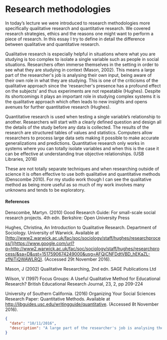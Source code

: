 # Research methodologies

In today’s lecture we were introduced to research methodologies more specifically qualitative research and quantitative research. We covered research strategies, ethics and the reasons one might want to perform a piece of research. In this essay I try to define in detail the difference between qualitative and quantitative research.

Qualitative research is especially helpful in situations where what you are studying is too complex to isolate a single variable such as people in social situations. Researchers often immerse themselves in the setting in order to see what they are studying in context (Mason, 2002). This means a large part of the researcher's job is analysing their own input, being aware of their own role in what they are studying. This is one of the criticisms of the qualitative approach since the ‘researcher's presence has a profound effect on the subjects’ and thus experiments are not repeatable  (Hughes). Despite its shortcomings it plays an important role in studying complex systems it is the qualitative approach which often leads to new insights and opens avenues for further quantitative research (Hughes).

Quantitative research is used when testing a single variable’s relationship to another. Researchers will start with a clearly defined question and design all the details of the study before any data is collected. The results of the research are structured tables of values and statistics. Computers allow researchers to process large data sets making it possible to make accurate generalizations and predictions. Quantitative research only works in systems where you can totally isolate variables and when this is the case it can be effective at understanding true objective relationships. (USB Libraries, 2016)

These are not totally separate techniques and when researching outside of science it is often effective to use both qualitative and quantitative methods (Denscombe 2010). For my studio work though I can see the qualitative method as being more useful as so much of my work involves many unknowns and tends to be exploratory.

#### References

Denscombe, Martyn. (2010) Good Research Guide: For small-scale social research projects. 4th edn. Berkshire: Open University Press

Hughes, Christina, An Introduction to Qualitative Research. Department of Sociology. University of Warwick. Available at [http://www2.warwick.ac.uk/fac/soc/sociology/staff/hughes/researchprocess/](https://www.google.com/url?q=http://www2.warwick.ac.uk/fac/soc/sociology/staff/hughes/researchprocess/&sa=D&ust=1517590674249000&usg=AFQjCNFDdtVBD_hEKaZL-zfNiTiQWAWLRQ). (Accessed 29t November 2016).

Mason, J (2002) Qualitative Researching, 2nd edn. SAGE Publications Ltd

Wilson, V (1997) Focus Groups: A Useful Qualitative Method for Educational Research? British Educational Research Journal, 23, 2, pp 209-224

University of Southern California. (2016) Organizing Your Social Sciences Research Paper: Quantitative Methods. Available at http://libguides.usc.edu/writingguide/quantitative. (Accessed 8t November 2016).

```json
{
  "date": "10/11/2016",
  "description": "A large part of the researcher's job is analysing their own input, being aware of their own role in what they are studying."
}
```

